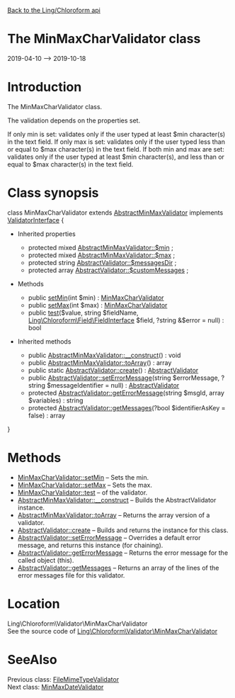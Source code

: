 [Back to the Ling/Chloroform api](https://github.com/lingtalfi/Chloroform/blob/master/doc/api/Ling/Chloroform.md)



The MinMaxCharValidator class
================
2019-04-10 --> 2019-10-18






Introduction
============

The MinMaxCharValidator class.

The validation depends on the properties set.

If only min is set: validates only if the user typed at least $min character(s) in the text field.
If only max is set: validates only if the user typed less than or equal to $max character(s) in the text field.
If both min and max are set: validates only if the user typed at least $min character(s), and less than or equal to $max character(s) in the text field.



Class synopsis
==============


class <span class="pl-k">MinMaxCharValidator</span> extends [AbstractMinMaxValidator](https://github.com/lingtalfi/Chloroform/blob/master/doc/api/Ling/Chloroform/Validator/AbstractMinMaxValidator.md) implements [ValidatorInterface](https://github.com/lingtalfi/Chloroform/blob/master/doc/api/Ling/Chloroform/Validator/ValidatorInterface.md) {

- Inherited properties
    - protected mixed [AbstractMinMaxValidator::$min](#property-min) ;
    - protected mixed [AbstractMinMaxValidator::$max](#property-max) ;
    - protected string [AbstractValidator::$messagesDir](#property-messagesDir) ;
    - protected array [AbstractValidator::$customMessages](#property-customMessages) ;

- Methods
    - public [setMin](https://github.com/lingtalfi/Chloroform/blob/master/doc/api/Ling/Chloroform/Validator/MinMaxCharValidator/setMin.md)(int $min) : [MinMaxCharValidator](https://github.com/lingtalfi/Chloroform/blob/master/doc/api/Ling/Chloroform/Validator/MinMaxCharValidator.md)
    - public [setMax](https://github.com/lingtalfi/Chloroform/blob/master/doc/api/Ling/Chloroform/Validator/MinMaxCharValidator/setMax.md)(int $max) : [MinMaxCharValidator](https://github.com/lingtalfi/Chloroform/blob/master/doc/api/Ling/Chloroform/Validator/MinMaxCharValidator.md)
    - public [test](https://github.com/lingtalfi/Chloroform/blob/master/doc/api/Ling/Chloroform/Validator/MinMaxCharValidator/test.md)($value, string $fieldName, [Ling\Chloroform\Field\FieldInterface](https://github.com/lingtalfi/Chloroform/blob/master/doc/api/Ling/Chloroform/Field/FieldInterface.md) $field, ?string &$error = null) : bool

- Inherited methods
    - public [AbstractMinMaxValidator::__construct](https://github.com/lingtalfi/Chloroform/blob/master/doc/api/Ling/Chloroform/Validator/AbstractMinMaxValidator/__construct.md)() : void
    - public [AbstractMinMaxValidator::toArray](https://github.com/lingtalfi/Chloroform/blob/master/doc/api/Ling/Chloroform/Validator/AbstractMinMaxValidator/toArray.md)() : array
    - public static [AbstractValidator::create](https://github.com/lingtalfi/Chloroform/blob/master/doc/api/Ling/Chloroform/Validator/AbstractValidator/create.md)() : [AbstractValidator](https://github.com/lingtalfi/Chloroform/blob/master/doc/api/Ling/Chloroform/Validator/AbstractValidator.md)
    - public [AbstractValidator::setErrorMessage](https://github.com/lingtalfi/Chloroform/blob/master/doc/api/Ling/Chloroform/Validator/AbstractValidator/setErrorMessage.md)(string $errorMessage, ?string $messageIdentifier = null) : [AbstractValidator](https://github.com/lingtalfi/Chloroform/blob/master/doc/api/Ling/Chloroform/Validator/AbstractValidator.md)
    - protected [AbstractValidator::getErrorMessage](https://github.com/lingtalfi/Chloroform/blob/master/doc/api/Ling/Chloroform/Validator/AbstractValidator/getErrorMessage.md)(string $msgId, array $variables) : string
    - protected [AbstractValidator::getMessages](https://github.com/lingtalfi/Chloroform/blob/master/doc/api/Ling/Chloroform/Validator/AbstractValidator/getMessages.md)(?bool $identifierAsKey = false) : array

}






Methods
==============

- [MinMaxCharValidator::setMin](https://github.com/lingtalfi/Chloroform/blob/master/doc/api/Ling/Chloroform/Validator/MinMaxCharValidator/setMin.md) &ndash; Sets the min.
- [MinMaxCharValidator::setMax](https://github.com/lingtalfi/Chloroform/blob/master/doc/api/Ling/Chloroform/Validator/MinMaxCharValidator/setMax.md) &ndash; Sets the max.
- [MinMaxCharValidator::test](https://github.com/lingtalfi/Chloroform/blob/master/doc/api/Ling/Chloroform/Validator/MinMaxCharValidator/test.md) &ndash; of the validator.
- [AbstractMinMaxValidator::__construct](https://github.com/lingtalfi/Chloroform/blob/master/doc/api/Ling/Chloroform/Validator/AbstractMinMaxValidator/__construct.md) &ndash; Builds the AbstractValidator instance.
- [AbstractMinMaxValidator::toArray](https://github.com/lingtalfi/Chloroform/blob/master/doc/api/Ling/Chloroform/Validator/AbstractMinMaxValidator/toArray.md) &ndash; Returns the array version of a validator.
- [AbstractValidator::create](https://github.com/lingtalfi/Chloroform/blob/master/doc/api/Ling/Chloroform/Validator/AbstractValidator/create.md) &ndash; Builds and returns the instance for this class.
- [AbstractValidator::setErrorMessage](https://github.com/lingtalfi/Chloroform/blob/master/doc/api/Ling/Chloroform/Validator/AbstractValidator/setErrorMessage.md) &ndash; Overrides a default error message, and returns this instance (for chaining).
- [AbstractValidator::getErrorMessage](https://github.com/lingtalfi/Chloroform/blob/master/doc/api/Ling/Chloroform/Validator/AbstractValidator/getErrorMessage.md) &ndash; Returns the error message for the called object (this).
- [AbstractValidator::getMessages](https://github.com/lingtalfi/Chloroform/blob/master/doc/api/Ling/Chloroform/Validator/AbstractValidator/getMessages.md) &ndash; Returns an array of the lines of the error messages file for this validator.





Location
=============
Ling\Chloroform\Validator\MinMaxCharValidator<br>
See the source code of [Ling\Chloroform\Validator\MinMaxCharValidator](https://github.com/lingtalfi/Chloroform/blob/master/Validator/MinMaxCharValidator.php)



SeeAlso
==============
Previous class: [FileMimeTypeValidator](https://github.com/lingtalfi/Chloroform/blob/master/doc/api/Ling/Chloroform/Validator/FileMimeTypeValidator.md)<br>Next class: [MinMaxDateValidator](https://github.com/lingtalfi/Chloroform/blob/master/doc/api/Ling/Chloroform/Validator/MinMaxDateValidator.md)<br>
